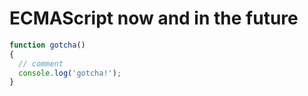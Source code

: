 # ECMAScript now and in the future

```javascript
function gotcha()
{
  // comment
  console.log('gotcha!');
}
```